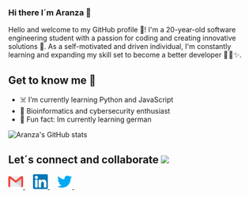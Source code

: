 ### Hi there I´m Aranza 👋

Hello and welcome to my GitHub profile 🦎! I'm a 20-year-old software engineering student with a passion for coding and creating innovative solutions 🐙. As a self-motivated and driven individual, I'm constantly learning and expanding my skill set to become a better developer 🤖 🚀 ✨.

## Get to know me 🐔

- ☠️ I’m currently learning Python and JavaScript
- 🧬 Bioinformatics and cybersecurity enthusiast
- 🦀 Fun fact: Im currently learning german

![Aranza's GitHub stats](https://github-readme-stats.vercel.app/api?username=Aranza-Ricalde&show_icons=true&theme=radical)

## Let´s connect and collaborate <img src="https://media.giphy.com/media/WUlplcMpOCEmTGBtBW/giphy.gif" width="30px">

<a href="mailto:RicaldeAranza@gmail.com">
    <img src="https://github.com/chandan-reddy-k/chandan-reddy-k/blob/master/assets/gmail.svg" width="30px" title="Gmail | Aranza Ricalde">
</a> &nbsp; &nbsp;   
<a href="https://www.linkedin.com/in/aranza-ricalde-683ba0270/">
    <img src="https://github.com/chandan-reddy-k/chandan-reddy-k/blob/master/assets/linkedin.svg" width="30px" title="LinkedIn | Aranza Ricalde">
</a> &nbsp; &nbsp;
<a href="https://twitter.com/Girlsare4realP1">
    <img src="https://github.com/chandan-reddy-k/chandan-reddy-k/blob/master/assets/twitter.svg" width="30px" title="Twitter | Aranza Ricalde">     
</a> &nbsp; &nbsp;<br>




